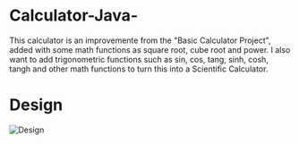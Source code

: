 # Calculator-Java-
This calculator is an improvemente from the "Basic Calculator Project", added with some math functions as square root, cube root and power. I also want to add trigonometric functions such as sin, cos, tang, sinh, cosh, tangh and other math functions to turn this into a Scientific Calculator.

# Design
 ![Design](https://user-images.githubusercontent.com/69920692/94349654-fbe36480-001c-11eb-874a-e015c0ebb9b7.PNG)
